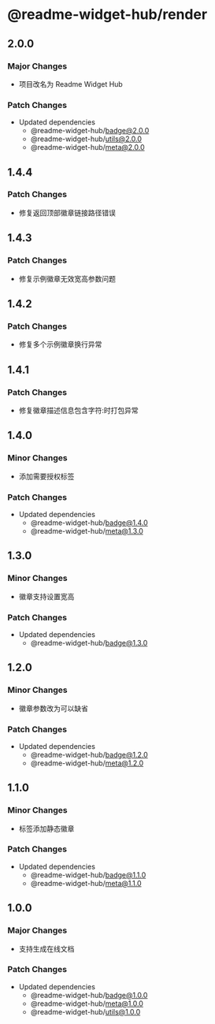 # @readme-widget-hub/render

## 2.0.0

### Major Changes

- 项目改名为 Readme Widget Hub

### Patch Changes

- Updated dependencies
  - @readme-widget-hub/badge@2.0.0
  - @readme-widget-hub/utils@2.0.0
  - @readme-widget-hub/meta@2.0.0

## 1.4.4

### Patch Changes

- 修复返回顶部徽章链接路径错误

## 1.4.3

### Patch Changes

- 修复示例徽章无效宽高参数问题

## 1.4.2

### Patch Changes

- 修复多个示例徽章换行异常

## 1.4.1

### Patch Changes

- 修复徽章描述信息包含字符:时打包异常

## 1.4.0

### Minor Changes

- 添加需要授权标签

### Patch Changes

- Updated dependencies
  - @readme-widget-hub/badge@1.4.0
  - @readme-widget-hub/meta@1.3.0

## 1.3.0

### Minor Changes

- 徽章支持设置宽高

### Patch Changes

- Updated dependencies
  - @readme-widget-hub/badge@1.3.0

## 1.2.0

### Minor Changes

- 徽章参数改为可以缺省

### Patch Changes

- Updated dependencies
  - @readme-widget-hub/badge@1.2.0
  - @readme-widget-hub/meta@1.2.0

## 1.1.0

### Minor Changes

- 标签添加静态徽章

### Patch Changes

- Updated dependencies
  - @readme-widget-hub/badge@1.1.0
  - @readme-widget-hub/meta@1.1.0

## 1.0.0

### Major Changes

- 支持生成在线文档

### Patch Changes

- Updated dependencies
  - @readme-widget-hub/badge@1.0.0
  - @readme-widget-hub/meta@1.0.0
  - @readme-widget-hub/utils@1.0.0
